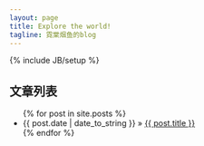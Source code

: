 ```yaml
---
layout: page
title: Explore the world!
tagline: 霓棠烟鱼的blog
---
```

{% include JB/setup %}

   
## 文章列表

<ul class="posts">
  {% for post in site.posts %}
    <li><span>{{ post.date | date_to_string }}</span> &raquo; <a href="{{ BASE_PATH }}{{ post.url }}">{{ post.title }}</a></li>
  {% endfor %}
</ul>